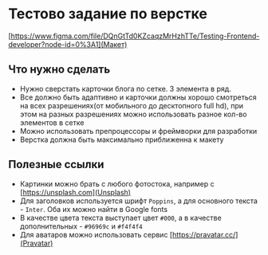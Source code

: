# Тестово задание по верстке

[https://www.figma.com/file/DQnGtTd0KZcaqzMrHzhTTe/Testing-Frontend-developer?node-id=0%3A1](Макет)

## Что нужно сделать
* Нужно сверстать карточки блога по сетке. 3 элемента в ряд.
* Все должно быть адаптивно и карточки должны хорошо смотреться на всех разрешениях(от мобильного до десктопного full hd), при этом на разных разрешениях можно использовать разное кол-во элементов в сетке
* Можно использовать препроцессоры и фреймворки для разработки
* Верстка должна быть максимально приближенна к макету

## Полезные ссылки
* Картинки можно брать с любого фотостока, например с [https://unsplash.com](Unsplash)
* Для заголовков используется шрифт `Poppins`, а для основного текста - `Inter`. Оба их можно найти в Google fonts
* В качестве цвета текста выступает цвет `#000`, а в качестве дополнительных - `#96969c` и `#f4f4f4`
* Для аватаров можно использовать сервис [https://pravatar.cc/](Pravatar)
